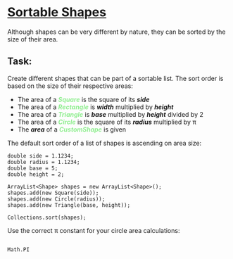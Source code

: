 # [Sortable Shapes](https://www.codewars.com/kata/sortable-shapes "https://www.codewars.com/kata/586669a8442e3fc307000048")

Although shapes can be very different by nature, they can be sorted by the size of their area.

## Task:

Create different shapes that can be part of a sortable list. The sort order is based on the size of
their respective areas:

- The area of a <i><b style="color:lightgreen">Square</b></i> is the square of its <i><b>
  side</b></i>
- The area of a <i><b style="color:lightgreen">Rectangle</b></i> is <i><b>width</b></i> multiplied
  by <i><b>height</b></i>
- The area of a <i><b style="color:lightgreen">Triangle</b></i> is <i><b>base</b></i> multiplied
  by <i><b>height</b></i> divided by 2
- The area of a <i><b style="color:lightgreen">Circle</b></i> is the square of its <i><b>
  radius</b></i> multiplied by π
- The <i><b>area</b></i> of a <i><b style="color:lightgreen">CustomShape</b></i> is given

The default sort order of a list of shapes is ascending on area size:

```
double side = 1.1234;
double radius = 1.1234;
double base = 5;
double height = 2;

ArrayList<Shape> shapes = new ArrayList<Shape>();
shapes.add(new Square(side));
shapes.add(new Circle(radius));
shapes.add(new Triangle(base, height));

Collections.sort(shapes);

```

Use the correct π constant for your circle area calculations:

```

Math.PI

```